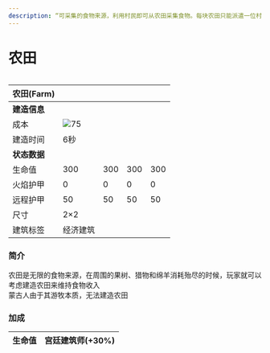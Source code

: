 ```yaml
---
description: “可采集的食物来源，利用村民即可从农田采集食物。每块农田只能派遣一位村民耕作”
---
```


# 农田



<figure><img src="https://seicing-1257171891.cos.ap-nanjing.myqcloud.com/3fatcatpool/aoe4/tech/%E5%86%9C%E7%94%B0.png" alt=""><figcaption></figcaption></figure>

| 农田(Farm) |                                                                                                   |     |     |     |
| -------- | ------------------------------------------------------------------------------------------------- | --- | --- | --- |
| **建造信息** |                                                                                                   |     |     |     |
| 成本       | ![](https://seicing-1257171891.cos.ap-nanjing.myqcloud.com/3fatcatpool/aoe4/tech/%E6%9C%A8.png)75 |     |     |     |
| 建造时间     | 6秒                                                                                                |     |     |     |
| **状态数据** |                                                                                                   |     |     |     |
| 生命值      | 300                                                                                               | 300 | 300 | 300 |
| 火焰护甲     | 0                                                                                                 | 0   | 0   | 0   |
| 远程护甲     | 50                                                                                                | 50  | 50  | 50  |
| 尺寸       | 2×2                                                                                               |     |     |     |
| 建筑标签     | 经济建筑                                                                                              |     |     |     |

### 简介

农田是无限的食物来源，在周围的果树、猎物和绵羊消耗殆尽的时候，玩家就可以考虑建造农田来维持食物收入\
蒙古人由于其游牧本质，无法建造农田

### 加成 <a href="#sp" id="sp"></a>

| 生命值 | <img src="https://seicing-1257171891.cos.ap-nanjing.myqcloud.com/3fatcatpool/aoe4/tech/%E5%AE%AB%E5%BB%B7%E5%BB%BA%E7%AD%91%E5%B8%88.png" alt="" data-size="line">宫廷建筑师(+30%) |
| --- | ----------------------------------------------------------------------------------------------------------------------------------------------------------------------------- |
